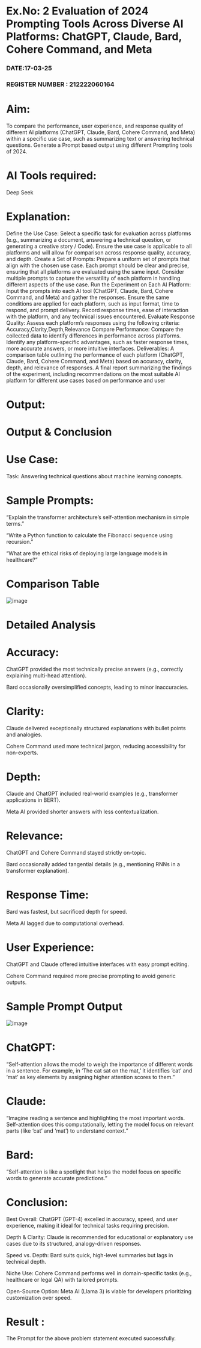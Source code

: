 
# Ex.No: 2 	Evaluation of 2024 Prompting Tools Across Diverse AI Platforms: ChatGPT, Claude, Bard, Cohere Command, and Meta 
### DATE:17-03-25                                                                            
### REGISTER NUMBER : 212222060164
 
# Aim:
To compare the performance, user experience, and response quality of different AI platforms (ChatGPT, Claude, Bard, Cohere Command, and Meta) within a specific use case, such as summarizing text or answering technical questions. Generate a Prompt based output using different Prompting tools of 2024.
# AI Tools required:
Deep Seek
# Explanation:
Define the Use Case:
Select a specific task for evaluation across platforms (e.g., summarizing a document, answering a technical question, or generating a creative story / Code).
Ensure the use case is applicable to all platforms and will allow for comparison across response quality, accuracy, and depth.
Create a Set of Prompts:
Prepare a uniform set of prompts that align with the chosen use case.
Each prompt should be clear and precise, ensuring that all platforms are evaluated using the same input.
Consider multiple prompts to capture the versatility of each platform in handling different aspects of the use case.
Run the Experiment on Each AI Platform:
Input the prompts into each AI tool (ChatGPT, Claude, Bard, Cohere Command, and Meta) and gather the responses.
Ensure the same conditions are applied for each platform, such as input format, time to respond, and prompt delivery.
Record response times, ease of interaction with the platform, and any technical issues encountered.
Evaluate Response Quality:
Assess each platform’s responses using the following criteria: Accuracy,Clarity,Depth,Relevance 
Compare Performance:
Compare the collected data to identify differences in performance across platforms.
Identify any platform-specific advantages, such as faster response times, more accurate answers, or more intuitive interfaces.
Deliverables:
A comparison table outlining the performance of each platform (ChatGPT, Claude, Bard, Cohere Command, and Meta) based on accuracy, clarity, depth, and relevance of responses.
A final report summarizing the findings of the experiment, including recommendations on the most suitable AI platform for different use cases based on performance and user 

# Output:

# Output & Conclusion
# Use Case:
Task: Answering technical questions about machine learning concepts.
# Sample Prompts:

“Explain the transformer architecture’s self-attention mechanism in simple terms.”

“Write a Python function to calculate the Fibonacci sequence using recursion.”

“What are the ethical risks of deploying large language models in healthcare?”

# Comparison Table
![image](https://github.com/user-attachments/assets/244a6a42-413d-4b39-b799-5a0e9cf6cf91)

# Detailed Analysis
# Accuracy:

ChatGPT provided the most technically precise answers (e.g., correctly explaining multi-head attention).

Bard occasionally oversimplified concepts, leading to minor inaccuracies.

# Clarity:

Claude delivered exceptionally structured explanations with bullet points and analogies.

Cohere Command used more technical jargon, reducing accessibility for non-experts.

# Depth:

Claude and ChatGPT included real-world examples (e.g., transformer applications in BERT).

Meta AI provided shorter answers with less contextualization.

# Relevance:

ChatGPT and Cohere Command stayed strictly on-topic.

Bard occasionally added tangential details (e.g., mentioning RNNs in a transformer explanation).

# Response Time:

Bard was fastest, but sacrificed depth for speed.

Meta AI lagged due to computational overhead.

# User Experience:

ChatGPT and Claude offered intuitive interfaces with easy prompt editing.

Cohere Command required more precise prompting to avoid generic outputs.

# Sample Prompt Output
![image](https://github.com/user-attachments/assets/85860ae8-9254-43eb-8d91-8fa00451b65a)

# ChatGPT:
“Self-attention allows the model to weigh the importance of different words in a sentence. For example, in ‘The cat sat on the mat,’ it identifies ‘cat’ and ‘mat’ as key elements by assigning higher attention scores to them.”

# Claude:
“Imagine reading a sentence and highlighting the most important words. Self-attention does this computationally, letting the model focus on relevant parts (like ‘cat’ and ‘mat’) to understand context.”

# Bard:
“Self-attention is like a spotlight that helps the model focus on specific words to generate accurate predictions.”

# Conclusion: 

Best Overall: ChatGPT (GPT-4) excelled in accuracy, speed, and user experience, making it ideal for technical tasks requiring precision.

Depth & Clarity: Claude is recommended for educational or explanatory use cases due to its structured, analogy-driven responses.

Speed vs. Depth: Bard suits quick, high-level summaries but lags in technical depth.

Niche Use: Cohere Command performs well in domain-specific tasks (e.g., healthcare or legal QA) with tailored prompts.

Open-Source Option: Meta AI (Llama 3) is viable for developers prioritizing customization over speed.

# Result :
The Prompt for the above problem statement executed successfully.
